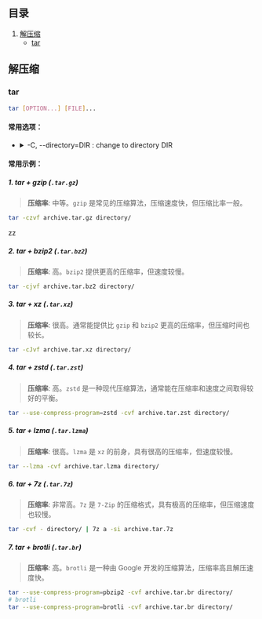 ## 目录
1. [解压缩](#解压缩)
   * [tar](#tar)

## 解压缩
### tar
```bash
tar [OPTION...] [FILE]...
```
#### 常用选项：

- <details>
      <summary>-C, --directory=DIR : change to directory DIR</summary>

   * 压缩时归档：
   ```arduino
   /home/user/documents/
   ├── project/
   │   ├── file1.txt
   │   └── file2.txt
   ```
   ```bash
   # 将 project 目录中的文件打包成一个归档 project.tar.gz，但希望归档内的路径不包含 /home/user/documents/project/ 的完整路径，而是从 project/ 目录开始。
   tar -czvf project.tar.gz -C /home/user/documents project/
   ```
   </details>

#### 常用示例：

##### 1. **tar + gzip (`.tar.gz`)**
> **压缩率**: 中等。`gzip` 是常见的压缩算法，压缩速度快，但压缩比率一般。
```bash
tar -czvf archive.tar.gz directory/
```

zz

##### 2. **tar + bzip2 (`.tar.bz2`)**
>  **压缩率**: 高。`bzip2` 提供更高的压缩率，但速度较慢。
```bash
tar -cjvf archive.tar.bz2 directory/
```

##### 3. **tar + xz (`.tar.xz`)**
> **压缩率**: 很高。通常能提供比 `gzip` 和 `bzip2` 更高的压缩率，但压缩时间也较长。
```bash
tar -cJvf archive.tar.xz directory/
```


##### 4. **tar + zstd (`.tar.zst`)**
> **压缩率**: 高。`zstd` 是一种现代压缩算法，通常能在压缩率和速度之间取得较好的平衡。
```bash
tar --use-compress-program=zstd -cvf archive.tar.zst directory/
```
##### 5. **tar + lzma (`.tar.lzma`)**
> **压缩率**: 很高。`lzma` 是 `xz` 的前身，具有很高的压缩率，但速度较慢。
```bash
tar --lzma -cvf archive.tar.lzma directory/
```


##### 6. **tar + 7z (`.tar.7z`)**
> **压缩率**: 非常高。`7z` 是 `7-Zip` 的压缩格式，具有极高的压缩率，但压缩速度也较慢。
```bash
tar -cvf - directory/ | 7z a -si archive.tar.7z
```

##### 7. **tar + brotli (`.tar.br`)**
> **压缩率**: 高。`brotli` 是一种由 Google 开发的压缩算法，压缩率高且解压速度快。
```bash
tar --use-compress-program=pbzip2 -cvf archive.tar.br directory/
# brotli
tar --use-compress-program=brotli -cvf archive.tar.br directory/

```